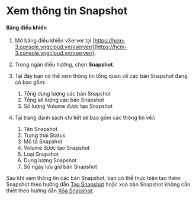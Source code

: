 # Xem thông tin Snapshot

#### Bảng điều khiển <a href="#xemthongtinsnapshot-bangdieukhien" id="xemthongtinsnapshot-bangdieukhien"></a>

1. Mở bảng điều khiển vServer tại [https://hcm-3.console.vngcloud.vn/vserver/](https://hcm-3.console.vngcloud.vn/vserver/).
2. Trong ngăn điều hướng, chọn **Snapshot**.
3. Tại đây bạn có thể xem thông tin tổng quan về các bản Snapshot đang có bao gồm:&#x20;
   1. Tổng dung lượng các bản Snapshot
   2. Tổng số lượng các bản Snapshot
   3. Số lượng Volume được tạo Snapshot
4. Tại trang danh sách chi tiết sẽ bao gồm các thông tin về:\

   1. Tên Snapshot
   2. Trạng thái Status
   3. Mô tả Snapshot
   4. Volume được tạo Snapshot
   5. Loại Snapshot
   6. Dung lượng Snapshot
   7. Số ngày lưu giữ bản Snapshot

Sau khi xem thông tin các bản Snapshot, bạn có thể thực hiện tạo thêm Snapshot theo hướng dẫn [Tạo Snapshot](https://docs.vngcloud.vn/pages/viewpage.action?pageId=64554084) hoặc xoá bản Snapshot không cần thiết theo hướng dẫn [Xóa Snapshot](https://docs.vngcloud.vn/pages/viewpage.action?pageId=64554091).
